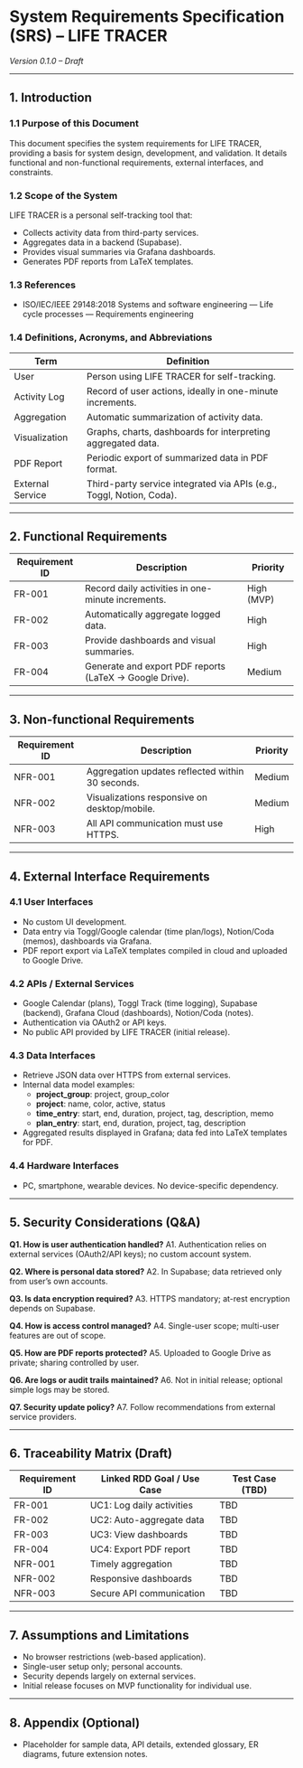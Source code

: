 # System Requirements Specification (SRS) – LIFE TRACER
*Version 0.1.0 – Draft*

---

## 1. Introduction

### 1.1 Purpose of this Document
This document specifies the system requirements for LIFE TRACER, providing a basis for system design, development, and validation. It details functional and non-functional requirements, external interfaces, and constraints.

### 1.2 Scope of the System
LIFE TRACER is a personal self-tracking tool that:
- Collects activity data from third-party services.
- Aggregates data in a backend (Supabase).
- Provides visual summaries via Grafana dashboards.
- Generates PDF reports from LaTeX templates.

### 1.3 References
- ISO/IEC/IEEE 29148:2018 Systems and software engineering — Life cycle processes — Requirements engineering

### 1.4 Definitions, Acronyms, and Abbreviations
| Term             | Definition                                                                 |
| ---------------- | -------------------------------------------------------------------------- |
| User             | Person using LIFE TRACER for self-tracking.                                |
| Activity Log     | Record of user actions, ideally in one-minute increments.                  |
| Aggregation      | Automatic summarization of activity data.                                  |
| Visualization    | Graphs, charts, dashboards for interpreting aggregated data.               |
| PDF Report       | Periodic export of summarized data in PDF format.                          |
| External Service | Third-party service integrated via APIs (e.g., Toggl, Notion, Coda).       |

---

## 2. Functional Requirements

| Requirement ID | Description                                           | Priority    |
| -------------- | ----------------------------------------------------- | ----------- |
| FR-001         | Record daily activities in one-minute increments.    | High (MVP)  |
| FR-002         | Automatically aggregate logged data.                 | High        |
| FR-003         | Provide dashboards and visual summaries.             | High        |
| FR-004         | Generate and export PDF reports (LaTeX → Google Drive).     | Medium      |

---

## 3. Non-functional Requirements

| Requirement ID | Description                                     | Priority |
| -------------- | ----------------------------------------------- | -------- |
| NFR-001        | Aggregation updates reflected within 30 seconds.| Medium   |
| NFR-002        | Visualizations responsive on desktop/mobile.    | Medium   |
| NFR-003        | All API communication must use HTTPS.           | High     |

---

## 4. External Interface Requirements

### 4.1 User Interfaces
- No custom UI development.
- Data entry via Toggl/Google calendar (time plan/logs), Notion/Coda (memos), dashboards via Grafana.
- PDF report export via LaTeX templates compiled in cloud and uploaded to Google Drive.

### 4.2 APIs / External Services
- Google Calendar (plans), Toggl Track (time logging), Supabase (backend), Grafana Cloud (dashboards), Notion/Coda (notes).
- Authentication via OAuth2 or API keys.
- No public API provided by LIFE TRACER (initial release).

### 4.3 Data Interfaces
- Retrieve JSON data over HTTPS from external services.
- Internal data model examples:
  - **project_group**: project, group_color
  - **project**: name, color, active, status
  - **time_entry**: start, end, duration, project, tag, description, memo
  - **plan_entry**: start, end, duration, project, tag, description
- Aggregated results displayed in Grafana; data fed into LaTeX templates for PDF.

### 4.4 Hardware Interfaces
- PC, smartphone, wearable devices. No device-specific dependency.

---

## 5. Security Considerations (Q&A)

**Q1. How is user authentication handled?**
A1. Authentication relies on external services (OAuth2/API keys); no custom account system.

**Q2. Where is personal data stored?**
A2. In Supabase; data retrieved only from user’s own accounts.

**Q3. Is data encryption required?**
A3. HTTPS mandatory; at-rest encryption depends on Supabase.

**Q4. How is access control managed?**
A4. Single-user scope; multi-user features are out of scope.

**Q5. How are PDF reports protected?**
A5. Uploaded to Google Drive as private; sharing controlled by user.

**Q6. Are logs or audit trails maintained?**
A6. Not in initial release; optional simple logs may be stored.

**Q7. Security update policy?**
A7. Follow recommendations from external service providers.

---

## 6. Traceability Matrix (Draft)

| Requirement ID | Linked RDD Goal / Use Case          | Test Case (TBD) |
| -------------- | ----------------------------------- | --------------- |
| FR-001         | UC1: Log daily activities           | TBD             |
| FR-002         | UC2: Auto-aggregate data            | TBD             |
| FR-003         | UC3: View dashboards                | TBD             |
| FR-004         | UC4: Export PDF report              | TBD             |
| NFR-001        | Timely aggregation                  | TBD             |
| NFR-002        | Responsive dashboards               | TBD             |
| NFR-003        | Secure API communication            | TBD             |

---

## 7. Assumptions and Limitations
- No browser restrictions (web-based application).
- Single-user setup only; personal accounts.
- Security depends largely on external services.
- Initial release focuses on MVP functionality for individual use.

---

## 8. Appendix (Optional)
- Placeholder for sample data, API details, extended glossary, ER diagrams, future extension notes.
